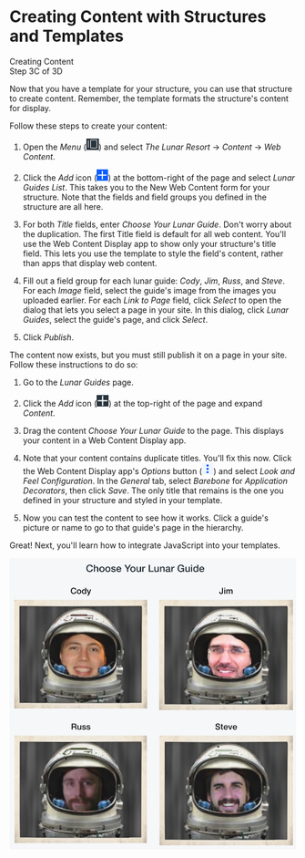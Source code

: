 # Creating Content with Structures and Templates

<div class="learn-path-step">
    <p>Creating Content<br>Step 3C of 3D</p>
</div>

Now that you have a template for your structure, you can use that structure to 
create content. Remember, the template formats the structure's content for 
display.

Follow these steps to create your content: 

1.  Open the *Menu* 
    (![Product Menu](../../../../images/icon-menu.png)) and select *The Lunar 
    Resort* &rarr; *Content* &rarr; *Web Content*. 

2.  Click the *Add* icon 
    (![Add](../../../../images/icon-add.png)) at the bottom-right of the page 
    and select *Lunar Guides List*. This takes you to the New Web Content form 
    for your structure. Note that the fields and field groups you defined in the 
    structure are all here.

3.  For both *Title* fields, enter *Choose Your Lunar Guide*. Don't worry about 
    the duplication. The first Title field is default for all web content.
    You'll use the Web Content Display app to show only your structure's title
    field. This lets you use the template to style the field's content, rather
    than apps that display web content. 

4.  Fill out a field group for each lunar guide: *Cody*, *Jim*, *Russ*, and 
    *Steve*. For each *Image* field, select the guide's image from the images 
    you uploaded earlier. For each *Link to Page* field, click *Select* to open 
    the dialog that lets you select a page in your site. In this dialog, click 
    *Lunar Guides*, select the guide's page, and click *Select*. 
<!-- These images weren't included in the earlier upload instructions -->

5.  Click *Publish*.

The content now exists, but you must still publish it on a page in your
site. Follow these instructions to do so:

1.  Go to the *Lunar Guides* page.

2.  Click the *Add* icon 
    (![Add](../../../../images/icon-add-app.png)) at the top-right of the page 
    and expand *Content*. 

3.  Drag the content *Choose Your Lunar Guide* to the page. This displays your 
    content in a Web Content Display app. 

4.  Note that your content contains duplicate titles. You'll fix this now. Click 
    the Web Content Display app's *Options* button 
    (![Options](../../../../images/icon-app-options.png)) and select *Look and 
    Feel Configuration*. In the *General* tab, select *Barebone* for 
    *Application Decorators*, then click *Save*. The only title that remains is 
    the one you defined in your structure and styled in your template. 

5.  Now you can test the content to see how it works. Click a guide's picture 
    or name to go to that guide's page in the hierarchy. 

Great! Next, you'll learn how to integrate JavaScript into your templates. 

![Figure x: The lunar guides, at your service!](../../../../images/001-lunar-guides-final.png)
